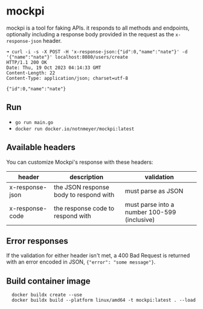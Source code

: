 # mockpi

mockpi is a tool for faking APIs. it responds to all methods and endpoints, optionally including a response body provided in the request as the `x-response-json` header.

```shell
➜ curl -i -s -X POST -H 'x-response-json:{"id":0,"name":"nate"}' -d '{"name":"nate"}' localhost:8080/users/create
HTTP/1.1 200 OK
Date: Thu, 19 Oct 2023 04:14:33 GMT
Content-Length: 22
Content-Type: application/json; charset=utf-8

{"id":0,"name":"nate"}
```

## Run

* `go run main.go`
* `docker run docker.io/notnmeyer/mockpi:latest`

## Available headers

You can customize Mockpi's response with these headers:

| header | description | validation |
|--------|-------------|------------|
| x-response-json | the JSON response body to respond with | must parse as JSON |
| x-response-code | the response code to respond with | must parse into a number 100-599 (inclusive) |

## Error responses

If the validation for either header isn't met, a 400 Bad Request is returned with an error encoded in JSON, `{"error": "some message"}`.

## Build container image

```shell
  docker buildx create --use
  docker buildx build --platform linux/amd64 -t mockpi:latest . --load
```
